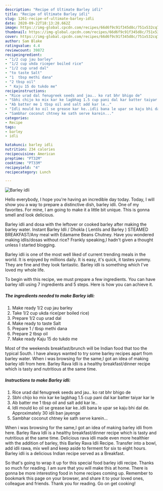 ```yaml
---
description: "Recipe of Ultimate Barley idli"
title: "Recipe of Ultimate Barley idli"
slug: 1261-recipe-of-ultimate-barley-idli
date: 2020-09-22T18:13:28.662Z
image: https://img-global.cpcdn.com/recipes/66d6f9c91f345d8c/751x532cq70/barley-idli-recipe-main-photo.jpg
thumbnail: https://img-global.cpcdn.com/recipes/66d6f9c91f345d8c/751x532cq70/barley-idli-recipe-main-photo.jpg
cover: https://img-global.cpcdn.com/recipes/66d6f9c91f345d8c/751x532cq70/barley-idli-recipe-main-photo.jpg
author: Sam Blake
ratingvalue: 4.4
reviewcount: 39872
recipeingredient:
- "1/2 cup jau barley"
- "1/2 cup ukda riceper boiled rice"
- "1/2 cup urad dal"
- "to taste Salt"
- "1  tbsp methi dana"
- "2 tbsp oil"
- " Kaju 15 do tukdo me"
recipeinstructions:
- "Rice urad dal fenugreek seeds and jau.. ko rat bhr bhigo de"
- "Sbhi chijo ko mix kar ke lagbhag 1.5 cup pani dal kar batter taiyar kar le"
- "Ab batter me 1 tbsp oil and salt add kar le.."
- "Idli mould ko oil se grease kar ke..idli bana le upar se kaju bhi dal de. Approximately 30 idli ban jayenge"
- "Sambhar coconut chtney ke sath serve karein..."
categories:
- Recipe
tags:
- barley
- idli

katakunci: barley idli 
nutrition: 234 calories
recipecuisine: American
preptime: "PT32M"
cooktime: "PT33M"
recipeyield: "4"
recipecategory: Lunch

---
```



![Barley idli](https://img-global.cpcdn.com/recipes/66d6f9c91f345d8c/751x532cq70/barley-idli-recipe-main-photo.jpg)

Hello everybody, I hope you're having an incredible day today. Today, I will show you a way to prepare a distinctive dish, barley idli. One of my favorites. For mine, I am going to make it a little bit unique. This is gonna smell and look delicious.

Barley idli and dosa with the leftover or cooked barley after making the barley water. Instant Barley Idli / Dhokla ( Lentils and Barley ) STEAMED BREAKFAST/Any meal with Edamame Beans Chutney. Have you wondered making idlis/dosas without rice? Frankly speaking,I hadn&#39;t given a thought unless I started blogging.

Barley idli is one of the most well liked of current trending meals in the world. It is enjoyed by millions daily. It is easy, it's quick, it tastes yummy. They are fine and they look fantastic. Barley idli is something which I've loved my whole life.


To begin with this recipe, we must prepare a few ingredients. You can have barley idli using 7 ingredients and 5 steps. Here is how you can achieve it.

<!--inarticleads1-->

##### The ingredients needed to make Barley idli:

1. Make ready 1/2 cup jau barley
1. Take 1/2 cup ukda rice(per boiled rice)
1. Prepare 1/2 cup urad dal
1. Make ready to taste Salt
1. Prepare 1 / tbsp methi dana
1. Prepare 2 tbsp oil
1. Make ready  Kaju 15 do tukdo me


Most of the weekends breakfast/brunch will be Indian food that too the typical South. I have always wanted to try some barley recipes apart from barley water. When i was browsing for the same,I got an idea of making barley idli from here. Barley Rava Idli is a healthy breakfast/dinner recipe which is tasty and nutritious at the same time. 

<!--inarticleads2-->

##### Instructions to make Barley idli:

1. Rice urad dal fenugreek seeds and jau.. ko rat bhr bhigo de
1. Sbhi chijo ko mix kar ke lagbhag 1.5 cup pani dal kar batter taiyar kar le
1. Ab batter me 1 tbsp oil and salt add kar le..
1. Idli mould ko oil se grease kar ke..idli bana le upar se kaju bhi dal de. Approximately 30 idli ban jayenge
1. Sambhar coconut chtney ke sath serve karein...


When i was browsing for the same,I got an idea of making barley idli from here. Barley Rava Idli is a healthy breakfast/dinner recipe which is tasty and nutritious at the same time. Delicious rava idli made even more healthier with the addition of barley, this Barley Rava Idli Recipe. Transfer into a bowl, add idli rawa, mix well and keep aside to ferment for six to eight hours. Barley idli is a delicious Indian recipe served as a Breakfast. 

So that's going to wrap it up for this special food barley idli recipe. Thanks so much for reading. I am sure that you will make this at home. There is gonna be more interesting food in home recipes coming up. Remember to bookmark this page on your browser, and share it to your loved ones, colleague and friends. Thank you for reading. Go on get cooking!
